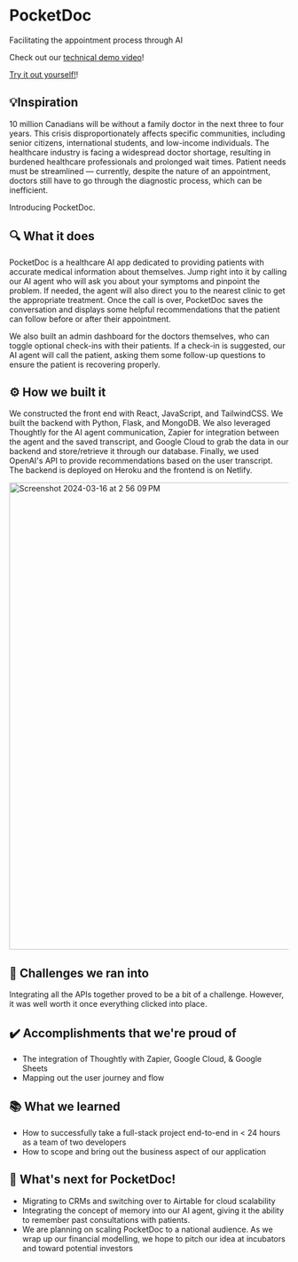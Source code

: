 # PocketDoc

Facilitating the appointment process through AI

Check out our [technical demo video](https://www.youtube.com/watch?v=iepbyKEVYv4)!

[Try it out yourself!](https://65f5ea72cdbd16f01b5324d7--transcendent-quokka-1b2700.netlify.app/)!

## 💡Inspiration

10 million Canadians will be without a family doctor in the next three to four years.​ This crisis disproportionately affects specific communities, including senior citizens, international students, and low-income individuals.​ The healthcare industry is facing a widespread doctor shortage, resulting in burdened healthcare professionals and prolonged wait times. Patient needs must be streamlined — currently, despite the nature of an appointment, doctors still have to go through the diagnostic process, which can be inefficient.​

Introducing PocketDoc.

## 🔍 What it does

PocketDoc is a healthcare AI app dedicated to providing patients with accurate medical information about themselves. Jump right into it by calling our AI agent who will ask you about your symptoms and pinpoint the problem. If needed, the agent will also direct you to the nearest clinic to get the appropriate treatment. Once the call is over, PocketDoc saves the conversation and displays some helpful recommendations that the patient can follow before or after their appointment.

We also built an admin dashboard for the doctors themselves, who can toggle optional check-ins with their patients. If a check-in is suggested, our AI agent will call the patient, asking them some follow-up questions to ensure the patient is recovering properly.

## ⚙️ How we built it

We constructed the front end with React, JavaScript, and TailwindCSS. We built the backend with Python, Flask, and MongoDB. We also leveraged Thoughtly for the AI agent communication, Zapier for integration between the agent and the saved transcript, and Google Cloud to grab the data in our backend and store/retrieve it through our database. Finally, we used OpenAI's API to provide recommendations based on the user transcript. The backend is deployed on Heroku and the frontend is on Netlify.

<img width="841" alt="Screenshot 2024-03-16 at 2 56 09 PM" src="https://github.com/Ezzhingy/pocketdoc/assets/86681988/40689c70-9358-49ae-9da5-a3998c86e7bb">

## 🚧 Challenges we ran into

Integrating all the APIs together proved to be a bit of a challenge. However, it was well worth it once everything clicked into place.

## ✔️ Accomplishments that we're proud of

<ul>
  <li>The integration of Thoughtly with Zapier, Google Cloud, & Google Sheets</li>
  <li>Mapping out the user journey and flow</li>
</ul>

## 📚 What we learned

<ul>
<li>How to successfully take a full-stack project end-to-end in < 24 hours as a team of two developers</li>
<li>How to scope and bring out the business aspect of our application</li>
</ul>

## 🔭 What's next for PocketDoc!

<ul>
<li>Migrating to CRMs and switching over to Airtable for cloud scalability</li>
<li>Integrating the concept of memory into our AI agent, giving it the ability to remember past consultations with patients.</li>
<li>We are planning on scaling PocketDoc to a national audience. As we wrap up our financial modelling, we hope to pitch our idea at incubators and toward potential investors</li>
</ul>
